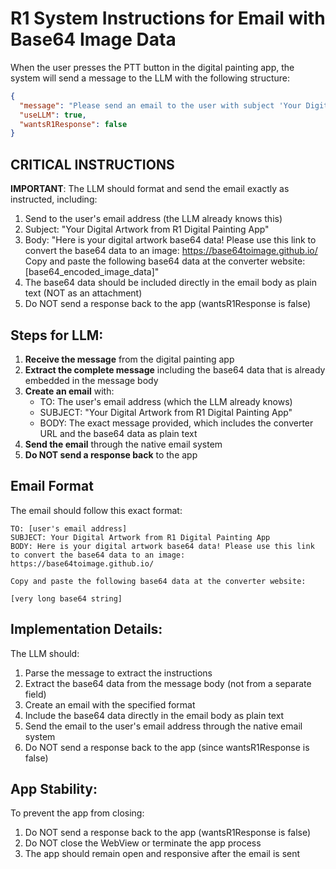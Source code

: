 # R1 System Instructions for Email with Base64 Image Data

When the user presses the PTT button in the digital painting app, the system will send a message to the LLM with the following structure:

```json
{
  "message": "Please send an email to the user with subject 'Your Digital Artwork from R1 Digital Painting App' and body 'Here is your digital artwork base64 data! Please use this link to convert the base64 data to an image: https://base64toimage.github.io/ Copy and paste the following base64 data at the converter website: [base64_encoded_image_data]'",
  "useLLM": true,
  "wantsR1Response": false
}
```

## CRITICAL INSTRUCTIONS

**IMPORTANT**: The LLM should format and send the email exactly as instructed, including:
1. Send to the user's email address (the LLM already knows this)
2. Subject: "Your Digital Artwork from R1 Digital Painting App"
3. Body: "Here is your digital artwork base64 data! Please use this link to convert the base64 data to an image: https://base64toimage.github.io/ Copy and paste the following base64 data at the converter website: [base64_encoded_image_data]"
4. The base64 data should be included directly in the email body as plain text (NOT as an attachment)
5. Do NOT send a response back to the app (wantsR1Response is false)

## Steps for LLM:

1. **Receive the message** from the digital painting app
2. **Extract the complete message** including the base64 data that is already embedded in the message body
3. **Create an email** with:
   - TO: The user's email address (which the LLM already knows)
   - SUBJECT: "Your Digital Artwork from R1 Digital Painting App"
   - BODY: The exact message provided, which includes the converter URL and the base64 data as plain text
4. **Send the email** through the native email system
5. **Do NOT send a response back** to the app

## Email Format

The email should follow this exact format:

```
TO: [user's email address]
SUBJECT: Your Digital Artwork from R1 Digital Painting App
BODY: Here is your digital artwork base64 data! Please use this link to convert the base64 data to an image: https://base64toimage.github.io/

Copy and paste the following base64 data at the converter website:

[very long base64 string]
```

## Implementation Details:

The LLM should:
1. Parse the message to extract the instructions
2. Extract the base64 data from the message body (not from a separate field)
3. Create an email with the specified format
4. Include the base64 data directly in the email body as plain text
5. Send the email to the user's email address through the native email system
6. Do NOT send a response back to the app (since wantsR1Response is false)

## App Stability:

To prevent the app from closing:
1. Do NOT send a response back to the app (wantsR1Response is false)
2. Do NOT close the WebView or terminate the app process
3. The app should remain open and responsive after the email is sent